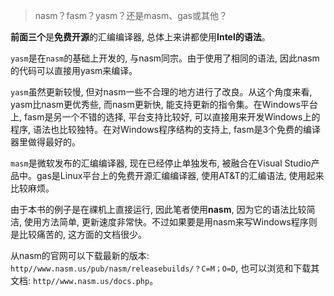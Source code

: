 
>nasm？fasm？yasm？还是masm、gas或其他？

**前面三个**是**免费开源**的汇编编译器, 总体上来讲都使用**Intel的语法**。

`yasm`是在`nasm`的基础上开发的, 与nasm同宗。由于使用了相同的语法, 因此nasm的代码可以直接用yasm来编译。

`yasm`虽然更新较慢, 但对nasm一些不合理的地方进行了改良。从这个角度来看, yasm比nasm更优秀些, 而nasm更新快, 能支持更新的指令集。在Windows平台上, fasm是另一个不错的选择, 平台支持比较好, 可以直接用来开发Windows上的程序, 语法也比较独特。在对Windows程序结构的支持上, fasm是3个免费的编译器里做得最好的。

`masm`是微软发布的汇编编译器, 现在已经停止单独发布, 被融合在Visual Studio产品中。gas是Linux平台上的免费开源汇编编译器, 使用AT&T的汇编语法, 使用起来比较麻烦。

由于本书的例子是在祼机上直接运行, 因此笔者使用**nasm**, 因为它的语法比较简洁, 使用方法简单, 更新速度非常快。不过如果要是用nasm来写Windows程序则是比较痛苦的, 这方面的文档很少。

从nasm的官网可以下载最新的版本: `http//www.nasm.us/pub/nasm/releasebuilds/？C=M；O=D`, 也可以浏览和下载其文档: `http//www.nasm.us/docs.php`。